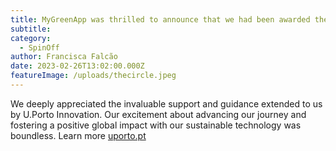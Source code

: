 ```yaml
---
title: MyGreenApp was thrilled to announce that we had been awarded the U.Porto Spin-off, and we became proud members of "The Circle"! 
subtitle: 
category:
  - SpinOff
author: Francisca Falcão
date: 2023-02-26T13:02:00.000Z
featureImage: /uploads/thecircle.jpeg
---
```

We deeply appreciated the invaluable support and guidance extended to us by U.Porto Innovation. Our excitement about advancing our journey and fostering a positive global impact with our sustainable technology was boundless. Learn more [uporto.pt](https://sites.google.com/g.uporto.pt/thecircle/spin-offs/energy-cleantech?authuser=0")
